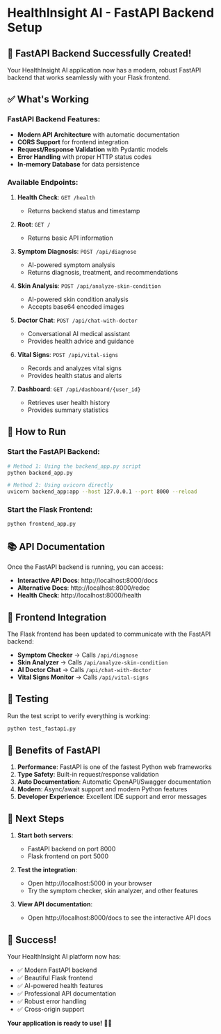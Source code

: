 # HealthInsight AI - FastAPI Backend Setup

## 🚀 FastAPI Backend Successfully Created!

Your HealthInsight AI application now has a modern, robust FastAPI backend that works seamlessly with your Flask frontend.

## ✅ What's Working

### **FastAPI Backend Features:**
- **Modern API Architecture** with automatic documentation
- **CORS Support** for frontend integration
- **Request/Response Validation** with Pydantic models
- **Error Handling** with proper HTTP status codes
- **In-memory Database** for data persistence

### **Available Endpoints:**

1. **Health Check**: `GET /health`
   - Returns backend status and timestamp

2. **Root**: `GET /`
   - Returns basic API information

3. **Symptom Diagnosis**: `POST /api/diagnose`
   - AI-powered symptom analysis
   - Returns diagnosis, treatment, and recommendations

4. **Skin Analysis**: `POST /api/analyze-skin-condition`
   - AI-powered skin condition analysis
   - Accepts base64 encoded images

5. **Doctor Chat**: `POST /api/chat-with-doctor`
   - Conversational AI medical assistant
   - Provides health advice and guidance

6. **Vital Signs**: `POST /api/vital-signs`
   - Records and analyzes vital signs
   - Provides health status and alerts

7. **Dashboard**: `GET /api/dashboard/{user_id}`
   - Retrieves user health history
   - Provides summary statistics

## 🔧 How to Run

### **Start the FastAPI Backend:**
```bash
# Method 1: Using the backend_app.py script
python backend_app.py

# Method 2: Using uvicorn directly
uvicorn backend_app:app --host 127.0.0.1 --port 8000 --reload
```

### **Start the Flask Frontend:**
```bash
python frontend_app.py
```

## 📚 API Documentation

Once the FastAPI backend is running, you can access:

- **Interactive API Docs**: http://localhost:8000/docs
- **Alternative Docs**: http://localhost:8000/redoc
- **Health Check**: http://localhost:8000/health

## 🔗 Frontend Integration

The Flask frontend has been updated to communicate with the FastAPI backend:

- **Symptom Checker** → Calls `/api/diagnose`
- **Skin Analyzer** → Calls `/api/analyze-skin-condition`
- **AI Doctor Chat** → Calls `/api/chat-with-doctor`
- **Vital Signs Monitor** → Calls `/api/vital-signs`

## 🧪 Testing

Run the test script to verify everything is working:

```bash
python test_fastapi.py
```

## 🎯 Benefits of FastAPI

1. **Performance**: FastAPI is one of the fastest Python web frameworks
2. **Type Safety**: Built-in request/response validation
3. **Auto Documentation**: Automatic OpenAPI/Swagger documentation
4. **Modern**: Async/await support and modern Python features
5. **Developer Experience**: Excellent IDE support and error messages

## 🚀 Next Steps

1. **Start both servers**:
   - FastAPI backend on port 8000
   - Flask frontend on port 5000

2. **Test the integration**:
   - Open http://localhost:5000 in your browser
   - Try the symptom checker, skin analyzer, and other features

3. **View API documentation**:
   - Open http://localhost:8000/docs to see the interactive API docs

## 🎉 Success!

Your HealthInsight AI platform now has:
- ✅ Modern FastAPI backend
- ✅ Beautiful Flask frontend
- ✅ AI-powered health features
- ✅ Professional API documentation
- ✅ Robust error handling
- ✅ Cross-origin support

**Your application is ready to use!** 🏥🤖
